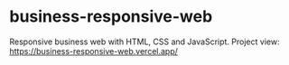# business-responsive-web
Responsive business web with HTML, CSS and JavaScript. Project view: https://business-responsive-web.vercel.app/
